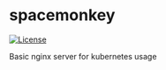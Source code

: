 # spacemonkey
[![License](https://img.shields.io/badge/License-Apache%202.0-blue.svg)](https://opensource.org/licenses/Apache-2.0)

Basic nginx server for kubernetes usage
